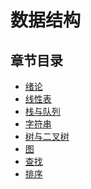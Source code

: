 # 数据结构

## 章节目录
* [绪论](DS_0_Introduction)
* [线性表](DS_1_LinearList)
* [栈与队列](DS_2_StackAndQueue)
* [字符串](DS_3_String)
* [树与二叉树](DS_4_TreeAndBinaryTree)
* [图](DS_5_Graph)
* [查找](DS_6_Search)
* [排序](DS_7_Sort)
<!-- 评论模块，不可删除 -->
<Vssue  />

